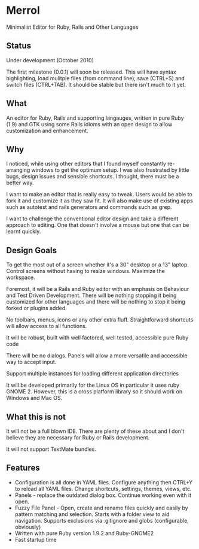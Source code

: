 Merrol
======
Minimalist Editor for Ruby, Rails and Other Languages

Status
----------------------------------
Under development (October 2010)

The first milestone (0.0.1) will soon be released. This will have syntax highlighting, load mulitple files (from command line), save (CTRL+S) and switch files (CTRL+TAB). It should be stable but there isn't much to it yet.


What
----------------------------------
An editor for Ruby, Rails and supporting langauges, written in pure Ruby (1.9) and GTK using some Rails idioms with an open design to allow customization and enhancement.

Why
----------------------------------
I noticed, while using other editors that I found myself constantly re-arranging windows to get the optimum setup. I was also frustrated by little bugs, design issues and sensible shortcuts. I thought, there must be a better way.

I want to make an editor that is really easy to tweak. Users would be able to fork it and customize it as they saw fit. It will also make use of existing apps such as autotest and rails generators and commands such as grep.

I want to challenge the conventional editor design and take a different approach to editing. One that doesn't involve a mouse but one that can be learnt quickly.

Design Goals
----------------------------------
To get the most out of a screen whether it's a 30" desktop or a 13" laptop. Control screens without having to resize windows. Maximize the workspace.

Foremost, it will be a Rails and Ruby editor with an emphasis on Behaviour and Test Driven Development. There will be nothing stopping it being customized for other languages and there will be nothing to stop it being forked or plugins added.

No toolbars, menus, icons or any other extra fluff. Straightforward shortcuts will allow access to all functions.

It will be robust, built with well factored, well tested, accessible pure Ruby code

There will be no dialogs. Panels will allow a more versatile and accessible way to accept input.

Support multiple instances for loading different application directories

It will be developed primarily for the Linux OS in particular it uses ruby GNOME 2. However, this is a cross platform library so it should work on Windows and Mac OS.


What this is not
----------------------------------
It will not be a full blown IDE. There are plenty of these about and I don't believe they are necessary for Ruby or Rails development.

It will not support TextMate bundles.

Features
----------------------------------
* Configuration is all done in YAML files. Configure anything then CTRL+Y to reload all YAML files. Change shortcuts, settings, themes, views, etc.
* Panels - replace the outdated dialog box. Continue working even with it open.
* Fuzzy File Panel - Open, create and rename files quickly and easily by pattern matching and selection. Starts with a folder view to aid navigation. Supports exclusions via .gitignore and globs (configurable, obviously)
* Written with pure Ruby version 1.9.2 and Ruby-GNOME2
* Fast startup time

